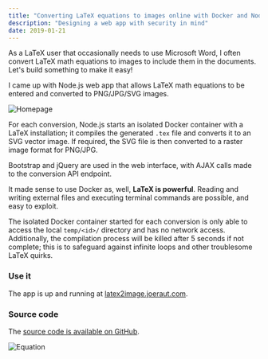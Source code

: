 ```yaml
---
title: "Converting LaTeX equations to images online with Docker and Node.js"
description: "Designing a web app with security in mind"
date: 2019-01-21
---
```


As a LaTeX user that occasionally needs to use Microsoft Word, I often convert LaTeX math equations to images to include them in the documents. Let's build something to make it easy!

I came up with Node.js web app that allows LaTeX math equations to be entered and converted to PNG/JPG/SVG images.

![Homepage](/img/posts/latex-to-image-web/main.png "Main")


For each conversion, Node.js starts an isolated Docker container with a LaTeX installation; it compiles the generated `.tex` file and converts it to an SVG vector image. If required, the SVG file is then converted to a raster image format for PNG/JPG.

Bootstrap and jQuery are used in the web interface, with AJAX calls made to the conversion API endpoint.

It made sense to use Docker as, well, **LaTeX is powerful**. Reading and writing external files and executing terminal commands are possible, and easy to exploit.

The isolated Docker container started for each conversion is only able to access the local `temp/<id>/` directory and has no network access.
Additionally, the compilation process will be killed after 5 seconds if not complete; this is to safeguard against infinite loops and other troublesome LaTeX quirks.

### Use it

The app is up and running at [latex2image.joeraut.com](https://latex2image.joeraut.com/).

### Source code

The [source code is available on GitHub](https://github.com/joeraut/latex2image-web).

![Equation](/img/posts/latex-to-image-web/equation.svg "Equation")